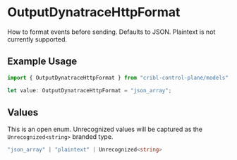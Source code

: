 # OutputDynatraceHttpFormat

How to format events before sending. Defaults to JSON. Plaintext is not currently supported.

## Example Usage

```typescript
import { OutputDynatraceHttpFormat } from "cribl-control-plane/models";

let value: OutputDynatraceHttpFormat = "json_array";
```

## Values

This is an open enum. Unrecognized values will be captured as the `Unrecognized<string>` branded type.

```typescript
"json_array" | "plaintext" | Unrecognized<string>
```